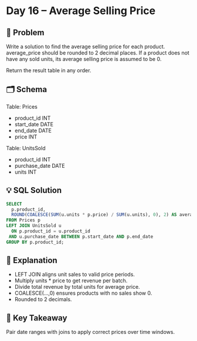 # Day 16 – Average Selling Price

## 📖 Problem
Write a solution to find the average selling price for each product. average_price should be rounded to 2 decimal places. If a product does not have any sold units, its average selling price is assumed to be 0.

Return the result table in any order.

## 🗂 Schema
Table: Prices  
- product_id INT  
- start_date DATE  
- end_date DATE  
- price INT  

Table: UnitsSold  
- product_id INT  
- purchase_date DATE  
- units INT  

## 💡 SQL Solution
```sql
SELECT 
  p.product_id,
  ROUND(COALESCE(SUM(u.units * p.price) / SUM(u.units), 0), 2) AS average_price
FROM Prices p
LEFT JOIN UnitsSold u
  ON p.product_id = u.product_id
 AND u.purchase_date BETWEEN p.start_date AND p.end_date
GROUP BY p.product_id;
```

## 🧠 Explanation
- LEFT JOIN aligns unit sales to valid price periods.  
- Multiply units * price to get revenue per batch.  
- Divide total revenue by total units for average price.  
- COALESCE(...,0) ensures products with no sales show 0.  
- Rounded to 2 decimals.  

## 🔑 Key Takeaway
Pair date ranges with joins to apply correct prices over time windows.
